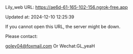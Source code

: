 Lily_web URL: https://ae6d-61-165-102-156.ngrok-free.app

Updated at: 2024-12-10 12:25:39

If you cannot open this URL, the server might be down.

Please contact: 

goley04@foxmail.com Or Wechat:GL_yeaH